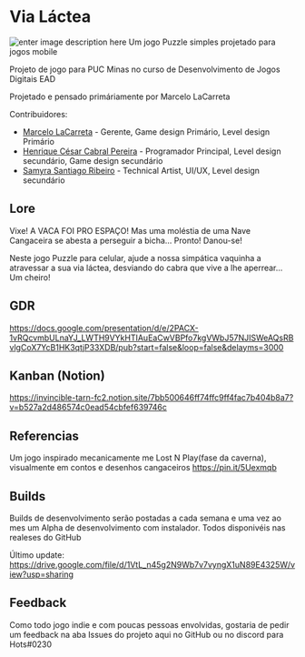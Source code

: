 # Via Láctea
![enter image description here](https://user-images.githubusercontent.com/89146388/231166245-3bf0543b-8bb8-46c9-8a73-dfdff2fabfa8.png)
Um jogo Puzzle simples projetado para jogos mobile

Projeto de jogo para PUC Minas no curso de Desenvolvimento de Jogos Digitais EAD

Projetado e pensado primáriamente por Marcelo LaCarreta

Contribuidores:

 - [Marcelo LaCarreta](https://github.com/lacarreta) -   Gerente, Game design Primário, Level design Primário
 - [Henrique César Cabral Pereira](https://github.com/HotsEd) -   Programador Principal, Level design secundário, Game design secundário
 - [Samyra Santiago Ribeiro](https://github.com/JoguinhosdaSamy) - Technical Artist, UI/UX, Level design secundário

## Lore

Vixe! A VACA FOI PRO ESPAÇO! Mas uma moléstia de uma Nave Cangaceira se abesta a perseguir a bicha… Pronto! Danou-se!

Neste jogo Puzzle para celular, ajude a nossa simpática vaquinha a atravessar a sua via láctea, desviando do cabra que vive a lhe aperrear... Um cheiro!

## GDR

https://docs.google.com/presentation/d/e/2PACX-1vRQcvmbULnaYJ_LWTH9VYkHTIAuEaCwVBPfo7kgVWbJ57NJISWeAQsRBvlgCoX7YcB1HK3qtjP33XDB/pub?start=false&loop=false&delayms=3000

## Kanban (Notion)

https://invincible-tarn-fc2.notion.site/7bb500646ff74ffc9ff4fac7b404b8a7?v=b527a2d486574c0ead54cbfef639746c 


## Referencias

Um jogo inspirado mecanicamente me Lost N Play(fase da caverna), visualmente em contos e desenhos cangaceiros
https://pin.it/5Uexmqb 


## Builds

Builds de desenvolvimento serão postadas a cada semana e uma vez ao mes um Alpha de desenvolvimento com instalador. Todos disponivéis nas realeses do GitHub

Último update: https://drive.google.com/file/d/1VtL_n45g2N9Wb7v7vyngX1uN89E4325W/view?usp=sharing 

## Feedback

Como todo jogo indie e com poucas pessoas envolvidas, gostaria de pedir um feedback na aba Issues do projeto aqui no GitHub ou no discord para Hots#0230
